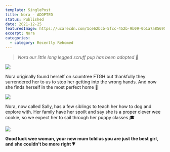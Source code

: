 ```yaml
---
template: SinglePost
title: Nora - ADOPTED
status: Published
date: 2021-12-25
featuredImage: https://ucarecdn.com/1ce62bcb-5fcc-452b-9b09-0b1a7a856955/-/crop/718x505/0,157/-/preview/
excerpt: Nora
categories:
  - category: Recently Rehomed
---
```

> *Nora our little long legged scruff pup has been adopted 🤗*

![](https://ucarecdn.com/445d4c36-27ff-4527-b1fc-1d748879a1e1/)

Nora originally found herself on scumtree FTGH but thankfully they surrendered her to us to stop her getting into the wrong hands. And now she finds herself in the most perfect home 🏡

![](https://ucarecdn.com/65792b94-d9ce-47d4-bf66-fbe0191199b2/)


Nora, now called Sally, has a few siblings to teach her how to dog and explore with. Her family have her spoilt and say she is a proper clever wee cookie, so we expect her to sail through her puppy classes 🎓

![](https://ucarecdn.com/27eb2ec4-d6b1-43d9-a469-caef2318bc01/)


**Good luck wee woman, your new mum told us you are just the best girl, and she couldn’t be more right 💗**